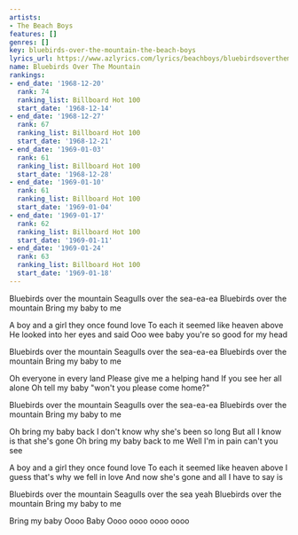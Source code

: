 ```yaml
---
artists:
- The Beach Boys
features: []
genres: []
key: bluebirds-over-the-mountain-the-beach-boys
lyrics_url: https://www.azlyrics.com/lyrics/beachboys/bluebirdsoverthemountain.html
name: Bluebirds Over The Mountain
rankings:
- end_date: '1968-12-20'
  rank: 74
  ranking_list: Billboard Hot 100
  start_date: '1968-12-14'
- end_date: '1968-12-27'
  rank: 67
  ranking_list: Billboard Hot 100
  start_date: '1968-12-21'
- end_date: '1969-01-03'
  rank: 61
  ranking_list: Billboard Hot 100
  start_date: '1968-12-28'
- end_date: '1969-01-10'
  rank: 61
  ranking_list: Billboard Hot 100
  start_date: '1969-01-04'
- end_date: '1969-01-17'
  rank: 62
  ranking_list: Billboard Hot 100
  start_date: '1969-01-11'
- end_date: '1969-01-24'
  rank: 63
  ranking_list: Billboard Hot 100
  start_date: '1969-01-18'
---
```


Bluebirds over the mountain
Seagulls over the sea-ea-ea
Bluebirds over the mountain
Bring my baby to me

A boy and a girl they once found love
To each it seemed like heaven above
He looked into her eyes and said
Ooo wee baby you're so good for my head

Bluebirds over the mountain
Seagulls over the sea-ea-ea
Bluebirds over the mountain
Bring my baby to me

Oh everyone in every land
Please give me a helping hand
If you see her all alone
Oh tell my baby "won't you please come home?"

Bluebirds over the mountain
Seagulls over the sea-ea-ea
Bluebirds over the mountain
Bring my baby to me

Oh bring my baby back
I don't know why she's been so long
But all I know is that she's gone
Oh bring my baby back to me
Well I'm in pain can't you see

A boy and a girl they once found love
To each it seemed like heaven above
I guess that's why we fell in love
And now she's gone and all I have to say is

Bluebirds over the mountain
Seagulls over the sea yeah
Bluebirds over the mountain
Bring my baby to me

Bring my baby
Oooo Baby
Oooo oooo oooo oooo



